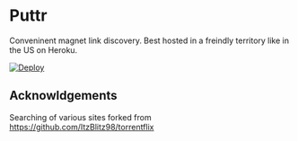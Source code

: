 # Puttr

Conveninent magnet link discovery. Best hosted in a freindly territory like in the US on Heroku.

[![Deploy](https://www.herokucdn.com/deploy/button.svg)](https://heroku.com/deploy)

## Acknowldgements

Searching of various sites forked from https://github.com/ItzBlitz98/torrentflix
